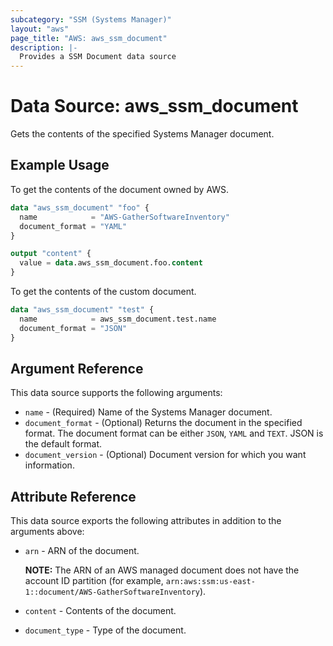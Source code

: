 ```yaml
---
subcategory: "SSM (Systems Manager)"
layout: "aws"
page_title: "AWS: aws_ssm_document"
description: |-
  Provides a SSM Document data source
---
```


# Data Source: aws_ssm_document

Gets the contents of the specified Systems Manager document.

## Example Usage

To get the contents of the document owned by AWS.

```terraform
data "aws_ssm_document" "foo" {
  name            = "AWS-GatherSoftwareInventory"
  document_format = "YAML"
}

output "content" {
  value = data.aws_ssm_document.foo.content
}
```

To get the contents of the custom document.

```terraform
data "aws_ssm_document" "test" {
  name            = aws_ssm_document.test.name
  document_format = "JSON"
}
```

## Argument Reference

This data source supports the following arguments:

* `name` - (Required) Name of the Systems Manager document.
* `document_format` - (Optional) Returns the document in the specified format. The document format can be either `JSON`, `YAML` and `TEXT`. JSON is the default format.
* `document_version` - (Optional) Document version for which you want information.

## Attribute Reference

This data source exports the following attributes in addition to the arguments above:

* `arn` - ARN of the document.
  
  **NOTE:** The ARN of an AWS managed document does not have the account ID partition (for example, `arn:aws:ssm:us-east-1::document/AWS-GatherSoftwareInventory`).
* `content` - Contents of the document.
* `document_type` - Type of the document.
